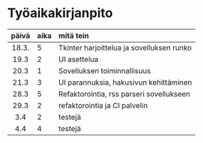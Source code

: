 # Työaikakirjanpito

| päivä | aika | mitä tein                                 |
| :---: | :--- | :---------------------------------------- |
| 18.3. | 5    | Tkinter harjoittelua ja sovelluksen runko |
| 19.3  | 2    | UI asettelua                              |
| 20.3  | 1    | Sovelluksen toiminnallisuus               |
| 21.3  | 3    | UI parannuksia, hakusivun kehittäminen    |
| 28.3  | 5    | Refaktorointia, rss parseri sovellukseen  |
| 29.3  | 2    | refaktorointia ja CI palvelin             |
|  3.4  | 2    | testejä                                   |
|  4.4  | 4    | testejä                                   |
